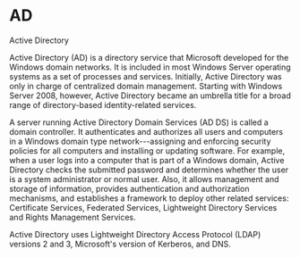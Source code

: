 # AD


Active Directory

Active Directory (AD) is a directory service that Microsoft developed
for the Windows domain networks. It is included in most Windows Server
operating systems as a set of processes and services. Initially, Active
Directory was only in charge of centralized domain management. Starting
with Windows Server 2008, however, Active Directory became an umbrella
title for a broad range of directory-based identity-related services.

A server running Active Directory Domain Services (AD DS) is called a
domain controller. It authenticates and authorizes all users and
computers in a Windows domain type network---assigning and enforcing
security policies for all computers and installing or updating software.
For example, when a user logs into a computer that is part of a Windows
domain, Active Directory checks the submitted password and determines
whether the user is a system administrator or normal user. Also, it
allows management and storage of information, provides authentication
and authorization mechanisms, and establishes a framework to deploy
other related services: Certificate Services, Federated Services,
Lightweight Directory Services and Rights Management Services.

Active Directory uses Lightweight Directory Access Protocol (LDAP)
versions 2 and 3, Microsoft's version of Kerberos, and DNS.

